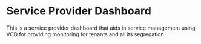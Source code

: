 # Service Provider Dashboard

This is a service provider dashboard that aids in service management using VCD for providing monitoring for tenants and all its segregation. 

